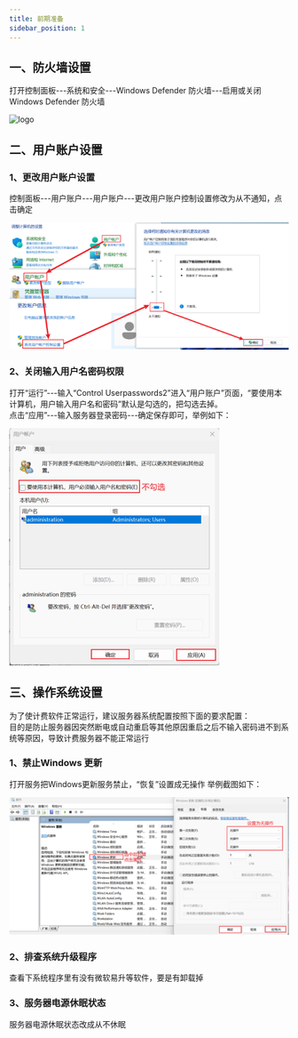 ```yaml
---
title: 前期准备
sidebar_position: 1
---
```

## 一、防火墙设置
<p style={{marginLeft:"2em" ,fontSize:"20px"}}>打开控制面板---系统和安全---Windows Defender 防火墙---启用或关闭Windows Defender 防火墙</p>
<!-- <img src="/static/img/softwareInstall/8.png" alt="" style={{marginLeft:"4em"}}/> -->
<img src={require('@site/static/img/softwareInstall/8.png').default} alt="logo" style={{marginLeft:"4em"}} />


## 二、用户账户设置
### 1、更改用户账户设置
<p style={{marginLeft:"2em" ,fontSize:"20px"}}>控制面板---用户账户---用户账户---更改用户账户控制设置修改为从不通知，点击确定</p>
<img src="/static/img/softwareInstall/9.png" alt="" style={{marginLeft:"4em"}}/>


### 2、关闭输入用户名密码权限
<p style={{marginLeft:"2em" ,fontSize:"20px"}}>打开“运行”---输入“Control Userpasswords2”进入“用户账户”页面，“要使用本计算机，用户输入用户名和密码”默认是勾选的，把勾选去掉。<br />
点击“应用”---输入服务器登录密码---确定保存即可，举例如下：</p>
<img src="/img/softwareInstall/10.png" alt="" style={{marginLeft:"4em"}}/>

## 三、操作系统设置

<p style={{marginLeft:"2em" ,fontSize:"20px"}}>为了使计费软件正常运行，建议服务器系统配置按照下面的要求配置：<br />
目的是防止服务器因突然断电或自动重启等其他原因重启之后不输入密码进不到系统等原因，导致计费服务器不能正常运行</p>

### 1、禁止Windows 更新

<p style={{marginLeft:"2em" ,fontSize:"20px"}}>打开服务把Windows更新服务禁止，“恢复”设置成无操作	举例截图如下：</p>
<img src="/img/softwareInstall/11.png" alt="" style={{marginLeft:"4em"}}/>

### 2、排查系统升级程序
<p style={{marginLeft:"2em" ,fontSize:"20px"}}>查看下系统程序里有没有微软易升等软件，要是有卸载掉</p>


### 3、服务器电源休眠状态
<p style={{marginLeft:"2em" ,fontSize:"20px"}}>服务器电源休眠状态改成从不休眠</p>





